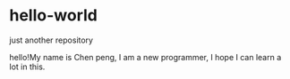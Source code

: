 # hello-world
just another repository

hello!My name is Chen peng, I am a new programmer, I hope I can learn a lot in this.
